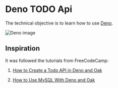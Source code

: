 # Deno TODO Api

The technical objective is to learn how to use [Deno](https://deno.land/).

![Deno image](https://deno.land/images/deno_logo_4.gif)

## Inspiration

It was followed the tutorials from FreeCodeCamp:

1. [How to Create a Todo API in Deno and Oak](https://www.freecodecamp.org/news/create-a-todo-api-in-deno-written-by-a-guy-coming-from-node/)

2. [How to Use MySQL With Deno and Oak](https://www-freecodecamp-org.cdn.ampproject.org/c/s/www.freecodecamp.org/news/how-to-use-mysql-in-deno-oak/amp/)
